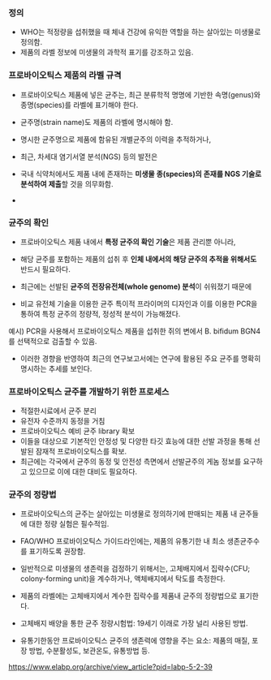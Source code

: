 ### 정의
- WHO는 적정량을 섭취했을 때 체내 건강에 유익한 역할을 하는 살아있는 미생물로 정의함. 
- 제품의 라벨 정보에 미생물의 과학적 표기를 강조하고 있음. 


### 프로바이오틱스 제품의 라벨 규격
- 프로바이오틱스 제품에 넣은 균주는, 최근 분류학적 명명에 기반한 속명(genus)와 종명(species)를 라벨에 표기해야 한다.
- 균주명(strain name)도 제품의 라벨에 명시해야 함.
- 명시한 균주명으로 제품에 함유된 개별균주의 이력을 추적하거나, 

- 최근, 차세대 염기서열 분석(NGS) 등의 발전은 
- 국내 식약처에서도 제품 내에 존재하는 **미생물 종(species)의 존재를 NGS 기술로 분석하여 제출**할 것을 의무화함. 
- 


### 균주의 확인 
- 프로바이오틱스 제품 내에서 **특정 균주의 확인 기술**은 제품 관리뿐 아니라, 
- 해당 균주를 포함하는 제품의 섭취 후 **인체 내에서의 해당 균주의 추적을 위해서도** 반드시 필요하다.

- 최근에는 선발된 **균주의 전장유전체(whole genome) 분석**이 쉬워졌기 때문에 
- 비교 유전체 기술을 이용한 균주 특이적 프라이머의 디자인과 이를 이용한 PCR을 통하여 특정 균주의 정량적, 정성적 분석이 가능해졌다.

예시) PCR을 사용해서 프로바이오틱스 제품을 섭취한 쥐의 변에서 B. bifidum BGN4를 선택적으로 검출할 수 있음.

- 이러한 경향을 반영하여 최근의 연구보고서에는 연구에 활용된 주요 균주를 명확히 명시하는 추세를 보인다.


### 프로바이오틱스 균주를 개발하기 위한 프로세스 
- 적절한시료에서 균주 분리
- 유전자 수준까지 동정을 거침 
- 프로바이오틱스 예비 균주 library 확보 
- 이들을 대상으로 기본적인 안정성 및 다양한 타깃 효능에 대한 선발 과정을 통해 선발된 잠재적 프로바이오틱스를 확보.
- 최근에는 각국에서 균주의 동정 및 안전성 측면에서 선발균주의 게놈 정보를 요구하고 있으므로 이에 대한 대비도 필요하다. 


### 균주의 정량법
- 프로바이오틱스의 균주는 살아있는 미생물로 정의하기에 판매되는 제품 내 균주들에 대한 정량 실험은 필수적임. 
- FAO/WHO 프로바이오틱스 가이드라인에는, 제품의 유통기한 내 최소 생존균주수를 표기하도록 권장함. 
- 일반적으로 미생물의 생존력을 검정하기 위해서는, 고체배지에서 집략수(CFU; colony-forming unit)을 계수하거나, 액체배지에서 탁도를 측정한다. 
- 제품의 라벨에는 고체배지에서 계수한 집락수를 제품내 균주의 정량법으로 표기한다. 

- 고체배지 배양을 통한 균주 정량시험법: 19세기 이래로 가장 널리 사용된 방법. 
- 유통기한동안 프로바이오틱스 균주의 생존력에 영향을 주는 요소: 제품의 매질, 포장 방법, 수분활성도, 보관온도, 유통방법 등. 

https://www.elabp.org/archive/view_article?pid=labp-5-2-39
